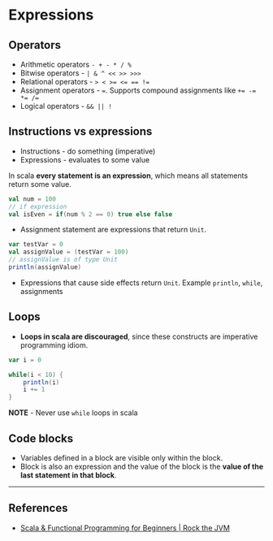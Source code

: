 # Expressions

## Operators

* Arithmetic operators `- + - * / %`
* Bitwise operators - `| & ^ << >> >>>`
* Relational operators - `> < >= <= == !=`
* Assignment operators - `=`. Supports compound assignments like `+= -= *= /=`
* Logical operators - `&& || !`

## Instructions vs expressions

* Instructions - do something (imperative)
* Expressions - evaluates to some value

In scala **every statement is an expression**, which means all statements return some value.

```Scala
val num = 100
// if expression
val isEven = if(num % 2 == 0) true else false
```

* Assignment statement are expressions that return `Unit`.

```scala
var testVar = 0
val assignValue = (testVar = 100)
// assignValue is of type Unit
println(assignValue)
```

* Expressions that cause side effects return `Unit`. Example `println`, `while`, assignments

## Loops

* **Loops in scala are discouraged**, since these constructs are imperative programming idiom.

```Scala
var i = 0

while(i < 10) {
    println(i)
    i += 1
}
```

**NOTE** - Never use `while` loops in scala

## Code blocks

* Variables defined in a block are visible only within the block.
* Block is also an expression and the value of the block is the **value of the last statement in that block**.

---

## References

* [Scala & Functional Programming for Beginners | Rock the JVM](https://www.udemy.com/share/1013xsCUMfd1lVR34=/)
